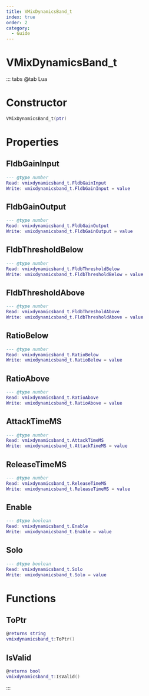 ```yaml
---
title: VMixDynamicsBand_t
index: true
order: 2
category:
  - Guide
---
```


# VMixDynamicsBand_t

::: tabs
@tab Lua
# Constructor
```lua
VMixDynamicsBand_t(ptr)
```
# Properties
## FldbGainInput 
```lua
--- @type number
Read: vmixdynamicsband_t.FldbGainInput
Write: vmixdynamicsband_t.FldbGainInput = value
```
## FldbGainOutput 
```lua
--- @type number
Read: vmixdynamicsband_t.FldbGainOutput
Write: vmixdynamicsband_t.FldbGainOutput = value
```
## FldbThresholdBelow 
```lua
--- @type number
Read: vmixdynamicsband_t.FldbThresholdBelow
Write: vmixdynamicsband_t.FldbThresholdBelow = value
```
## FldbThresholdAbove 
```lua
--- @type number
Read: vmixdynamicsband_t.FldbThresholdAbove
Write: vmixdynamicsband_t.FldbThresholdAbove = value
```
## RatioBelow 
```lua
--- @type number
Read: vmixdynamicsband_t.RatioBelow
Write: vmixdynamicsband_t.RatioBelow = value
```
## RatioAbove 
```lua
--- @type number
Read: vmixdynamicsband_t.RatioAbove
Write: vmixdynamicsband_t.RatioAbove = value
```
## AttackTimeMS 
```lua
--- @type number
Read: vmixdynamicsband_t.AttackTimeMS
Write: vmixdynamicsband_t.AttackTimeMS = value
```
## ReleaseTimeMS 
```lua
--- @type number
Read: vmixdynamicsband_t.ReleaseTimeMS
Write: vmixdynamicsband_t.ReleaseTimeMS = value
```
## Enable 
```lua
--- @type boolean
Read: vmixdynamicsband_t.Enable
Write: vmixdynamicsband_t.Enable = value
```
## Solo 
```lua
--- @type boolean
Read: vmixdynamicsband_t.Solo
Write: vmixdynamicsband_t.Solo = value
```
# Functions
## ToPtr
```lua
@returns string
vmixdynamicsband_t:ToPtr()
```
## IsValid
```lua
@returns bool
vmixdynamicsband_t:IsValid()
```

:::